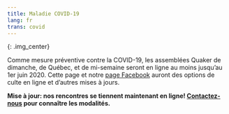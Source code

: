 ```yaml
---
title: Maladie COVID-19
lang: fr
trans: covid
---
```

<i class="fas fa-head-side-mask fa-6x color-1-light-text fa-flip-horizontal"></i>{: .img_center}

Comme mesure préventive contre la COVID-19, les assemblées Quaker de dimanche, de Québec, et de mi-semaine seront en ligne au moins jusqu’au 1er juin 2020. Cette page et notre [page Facebook](https://www.facebook.com/MontrealQuakers/) auront des options de culte en ligne et d’autres mises à jours.

**Mise à jour: nos rencontres se tiennent maintenant en ligne! [Contactez-nous](/contact-fr.html) pour connaître les modalités.**
